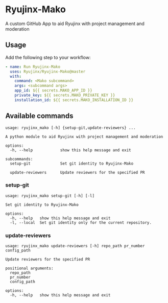 # Ryujinx-Mako

A custom GitHub App to aid Ryujinx with project management and moderation

## Usage

Add the following step to your workflow:

```yml
- name: Run Ryujinx-Mako
  uses: Ryujinx/Ryujinx-Mako@master
  with:
    command: <Mako subcommand>
    args: <subcommand args>
    app_id: ${{ secrets.MAKO_APP_ID }}
    private_key: ${{ secrets.MAKO_PRIVATE_KEY }}
    installation_id: ${{ secrets.MAKO_INSTALLATION_ID }}
```

## Available commands

```
usage: ryujinx_mako [-h] {setup-git,update-reviewers} ...

A python module to aid Ryujinx with project management and moderation

options:
  -h, --help            show this help message and exit

subcommands:
  setup-git             Set git identity to Ryujinx-Mako
  
  update-reviewers      Update reviewers for the specified PR
```

### setup-git

```
usage: ryujinx_mako setup-git [-h] [-l]

Set git identity to Ryujinx-Mako

options:
  -h, --help   show this help message and exit
  -l, --local  Set git identity only for the current repository.
```

### update-reviewers

```
usage: ryujinx_mako update-reviewers [-h] repo_path pr_number config_path

Update reviewers for the specified PR

positional arguments:
  repo_path
  pr_number
  config_path

options:
  -h, --help   show this help message and exit
```
